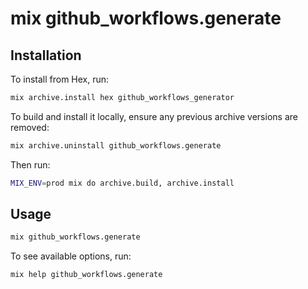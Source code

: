 # mix github_workflows.generate

## Installation

To install from Hex, run:

```bash
mix archive.install hex github_workflows_generator
```

To build and install it locally, ensure any previous archive versions are removed:

```bash
mix archive.uninstall github_workflows.generate
```

Then run:

```bash
MIX_ENV=prod mix do archive.build, archive.install
```

## Usage

```bash
mix github_workflows.generate
```

To see available options, run:

```bash
mix help github_workflows.generate
```
